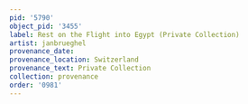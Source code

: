 ```yaml
---
pid: '5790'
object_pid: '3455'
label: Rest on the Flight into Egypt (Private Collection)
artist: janbrueghel
provenance_date:
provenance_location: Switzerland
provenance_text: Private Collection
collection: provenance
order: '0981'
---
```

